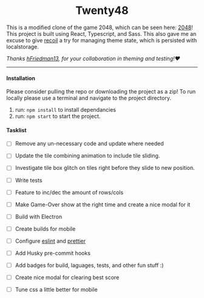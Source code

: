 <h1 align="center">Twenty48</h1>

This is a modified clone of the game 2048, which can be seen here: [2048](https://2048game.com/)! This project is built using React, Typescript, and Sass. This also gave me an excuse to give [recoil](https://github.com/facebookexperimental/Recoil) a try for managing theme state, which is persisted with localstorage.

*Thanks [hFriedman13](https://github.com/Hfriedman13), for your collaboration in theming and testing!:heart:*
- - - - 

#### Installation

Please consider pulling the repo or downloading the project as a zip! To run locally please use a terminal and navigate to the project directory.

1) run: `npm install` to install dependancies
3) run: `npm start` to start the project.

#### Tasklist
- [ ] Remove any un-necessary code and update where needed
- [ ] Update the tile combining animation to include tile sliding.
- [ ] Investigate tile box glitch on tiles right before they slide to new position.
- [ ] Write tests 
- [ ] Feature to inc/dec the amount of rows/cols
- [ ] Make Game-Over show at the right time and create a nice modal for it
- [ ] Build with Electron
- [ ] Create builds for mobile
- [ ] Configure [eslint](https://moduscreate.com/blog/lint-style-typescript/) and [prettier]( https://prettier.io/docs/en/options.html)
- [ ] Add Husky pre-commit hooks
- [ ] Add badges for build, laguages, tests, and other fun stuff :)
- [ ] Create nice modal for clearing best score
- [ ] Tune css a little better for mobile

